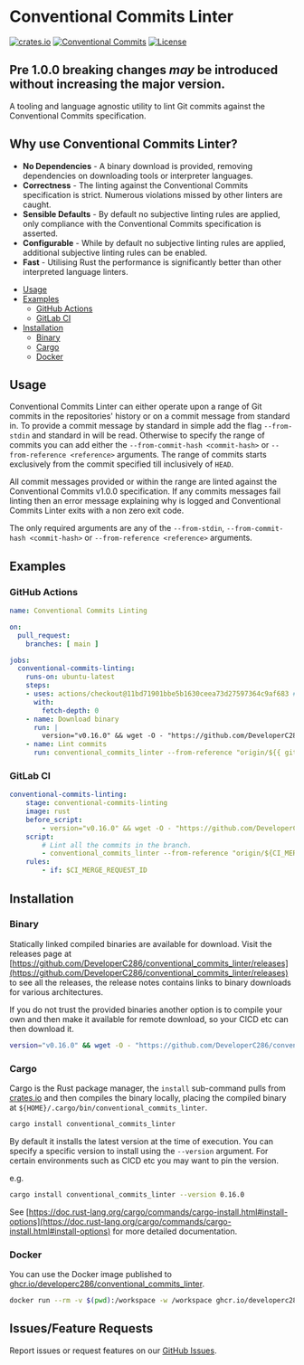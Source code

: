 # Conventional Commits Linter
[![crates.io](https://img.shields.io/crates/v/conventional_commits_linter)](https://crates.io/crates/conventional_commits_linter)
[![Conventional Commits](https://img.shields.io/badge/Conventional%20Commits-1.0.0-yellow.svg)](https://conventionalcommits.org)
[![License](https://img.shields.io/badge/License-AGPLv3-blue.svg)](https://www.gnu.org/licenses/agpl-3.0)


## Pre 1.0.0 breaking changes _may_ be introduced without increasing the major version.


A tooling and language agnostic utility to lint Git commits against the Conventional Commits specification.


## Why use Conventional Commits Linter?
 * __No Dependencies__ - A binary download is provided, removing dependencies on downloading tools or interpreter languages.
 * __Correctness__ - The linting against the Conventional Commits specification is strict. Numerous violations missed by other linters are caught.
 * __Sensible Defaults__ - By default no subjective linting rules are applied, only compliance with the Conventional Commits specification is asserted.
 * __Configurable__ - While by default no subjective linting rules are applied, additional subjective linting rules can be enabled.
 * __Fast__ - Utilising Rust the performance is significantly better than other interpreted language linters.


- [Usage](#usage)
- [Examples](#examples)
  - [GitHub Actions](#github-actions)
  - [GitLab CI](#gitlab-ci)
- [Installation](#installation)
  - [Binary](#binary)
  - [Cargo](#cargo)
  - [Docker](#docker)

## Usage
Conventional Commits Linter can either operate upon a range of Git commits in the repositories' history or on a commit message from standard in.
To provide a commit message by standard in simple add the flag `--from-stdin` and standard in will be read.
Otherwise to specify the range of commits you can add either the `--from-commit-hash <commit-hash>` or `--from-reference <reference>` arguments.
The range of commits starts exclusively from the commit specified till inclusively of `HEAD`.

All commit messages provided or within the range are linted against the Conventional Commits v1.0.0 specification.
If any commits messages fail linting then an error message explaining why is logged and Conventional Commits Linter exits with a non zero exit code.

The only required arguments are any of the `--from-stdin`, `--from-commit-hash <commit-hash>` or `--from-reference <reference>` arguments.

## Examples
### GitHub Actions
<!-- x-release-please-start-version -->
```yaml
name: Conventional Commits Linting

on:
  pull_request:
    branches: [ main ]

jobs:
  conventional-commits-linting:
    runs-on: ubuntu-latest
    steps:
    - uses: actions/checkout@11bd71901bbe5b1630ceea73d27597364c9af683 # v4.2.2
      with:
        fetch-depth: 0
    - name: Download binary
      run: |
        version="v0.16.0" && wget -O - "https://github.com/DeveloperC286/conventional_commits_linter/releases/download/${version}/x86_64-unknown-linux-musl.tar.gz" | tar xz --directory "/usr/bin/"
    - name: Lint commits
      run: conventional_commits_linter --from-reference "origin/${{ github.base_ref }}" --type angular
```
<!-- x-release-please-end -->

### GitLab CI
<!-- x-release-please-start-version -->
```yaml
conventional-commits-linting:
    stage: conventional-commits-linting
    image: rust
    before_script:
        - version="v0.16.0" && wget -O - "https://github.com/DeveloperC286/conventional_commits_linter/releases/download/${version}/x86_64-unknown-linux-musl.tar.gz" | tar xz --directory "/usr/bin/"
    script:
        # Lint all the commits in the branch.
        - conventional_commits_linter --from-reference "origin/${CI_MERGE_REQUEST_TARGET_BRANCH_NAME}" --type angular
    rules:
        - if: $CI_MERGE_REQUEST_ID
```
<!-- x-release-please-end -->

## Installation
### Binary
Statically linked compiled binaries are available for download.
Visit the releases page at [https://github.com/DeveloperC286/conventional_commits_linter/releases](https://github.com/DeveloperC286/conventional_commits_linter/releases) to see all the releases, the release notes contains links to binary downloads for various architectures.

If you do not trust the provided binaries another option is to compile your own and then make it available for remote download, so your CICD etc can then download it.

<!-- x-release-please-start-version -->
```sh
version="v0.16.0" && wget -O - "https://github.com/DeveloperC286/conventional_commits_linter/releases/download/${version}/x86_64-unknown-linux-musl.tar.gz" | tar xz --directory "/usr/bin/"
```
<!-- x-release-please-end -->

### Cargo
Cargo is the Rust package manager, the `install` sub-command pulls from [crates.io](https://crates.io/crates/conventional_commits_linter) and then compiles the binary locally, placing the compiled binary at `${HOME}/.cargo/bin/conventional_commits_linter`.

```sh
cargo install conventional_commits_linter
```

By default it installs the latest version at the time of execution.
You can specify a specific version to install using the `--version` argument.
For certain environments such as CICD etc you may want to pin the version.

e.g.

<!-- x-release-please-start-version -->
```sh
cargo install conventional_commits_linter --version 0.16.0
```
<!-- x-release-please-end -->

See [https://doc.rust-lang.org/cargo/commands/cargo-install.html#install-options](https://doc.rust-lang.org/cargo/commands/cargo-install.html#install-options) for more detailed documentation.

### Docker
You can use the Docker image published to [ghcr.io/developerc286/conventional_commits_linter](https://github.com/DeveloperC286/conventional_commits_linter/pkgs/container/conventional_commits_linter).

```sh
docker run --rm -v $(pwd):/workspace -w /workspace ghcr.io/developerc286/conventional_commits_linter:latest origin/HEAD
```

## Issues/Feature Requests
Report issues or request features on our [GitHub Issues](https://github.com/DeveloperC286/conventional_commits_linter/issues).
